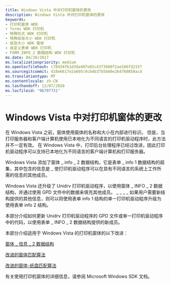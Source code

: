 ```yaml
---
title: Windows Vista 中对打印机窗体的更改
description: Windows Vista 中对打印机窗体的更改
keywords:
- 打印机窗体 WDK
- forms WDK 打印机
- 特殊形式 WDK 打印机
- 特殊纸张大小 WDK 打印机
- 纸张大小 WDK 窗体
- 自定义表单 WDK 打印机
- FORM_INFO_2 数据结构 WDK 打印机
ms.date: 04/20/2017
ms.localizationpriority: medium
ms.openlocfilehash: c78434fb1d3da407e82c43f3880f2ae186fd2157
ms.sourcegitcommit: 418e6617e2a695c9cb4b37b5b60e264760858acd
ms.translationtype: MT
ms.contentlocale: zh-CN
ms.lasthandoff: 12/07/2020
ms.locfileid: "96797731"
---
```

# <a name="changes-to-printer-forms-in-windows-vista"></a>Windows Vista 中对打印机窗体的更改


在 Windows Vista 之前，窗体使用窗体的名称和大小在内部进行标识。 但是，当打印服务器和客户端计算机使用已本地化为不同语言的打印机驱动程序时，此方法并不一定有效。 在 Windows Vista 中，打印后台处理程序已经过改进，因此打印机驱动程序可以支持已本地化为不同语言的客户端计算机和打印服务器。

Windows Vista 添加了窗体 \_ info \_ 2 数据结构，它是表单 \_ info 1 数据结构的超集，其中包含的信息是 \_ 使打印机驱动程序可以在具有不同语言的系统上工作所需的信息的其他成员。

Windows Vista 还升级了 Unidrv 打印机驱动程序，以使用窗体 \_ INFO \_ 2 数据结构，并通过使用 GPD 文件中的数据来填充其他成员。 \_ \_ \_ \_ 如果用户需要新结构提供的其他信息，则可以将使用表单 info 1 结构的单一打印机驱动程序升级为使用表单 info 2 结构。

本部分介绍如何更新 Unidrv 打印机驱动程序的 GPD 文件或单一打印机驱动程序中的代码，以使用表单 \_ INFO \_ 2 数据结构提供的新成员。

本部分介绍适用于 Windows Vista 的打印机窗体的以下改进：

[窗体 \_ 信息 \_ 2 数据结构](form-info-2-data-structure.md)

[改进的窗体匹配算法](improved-form-matching-algorithm.md)

[改进的窗体-纸盘匹配算法](improved-form-to-tray-matching-algorithm.md)

有关使用打印机窗体的详细信息，请参阅 Microsoft Windows SDK 文档。

 

 




